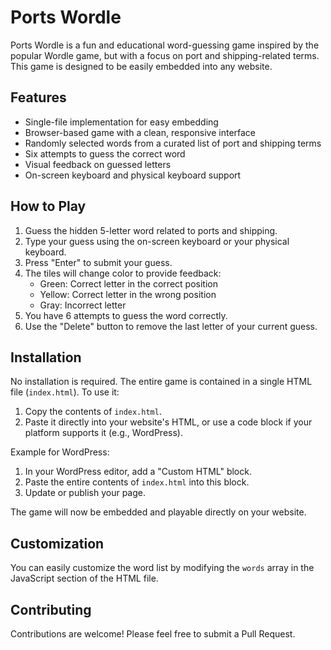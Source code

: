 # Ports Wordle

Ports Wordle is a fun and educational word-guessing game inspired by the popular Wordle game, but with a focus on port and shipping-related terms. This game is designed to be easily embedded into any website.

## Features

- Single-file implementation for easy embedding
- Browser-based game with a clean, responsive interface
- Randomly selected words from a curated list of port and shipping terms
- Six attempts to guess the correct word
- Visual feedback on guessed letters
- On-screen keyboard and physical keyboard support

## How to Play

1. Guess the hidden 5-letter word related to ports and shipping.
2. Type your guess using the on-screen keyboard or your physical keyboard.
3. Press "Enter" to submit your guess.
4. The tiles will change color to provide feedback:
   - Green: Correct letter in the correct position
   - Yellow: Correct letter in the wrong position
   - Gray: Incorrect letter
5. You have 6 attempts to guess the word correctly.
6. Use the "Delete" button to remove the last letter of your current guess.

## Installation

No installation is required. The entire game is contained in a single HTML file (`index.html`). To use it:

1. Copy the contents of `index.html`.
2. Paste it directly into your website's HTML, or use a code block if your platform supports it (e.g., WordPress).

Example for WordPress:

1. In your WordPress editor, add a "Custom HTML" block.
2. Paste the entire contents of `index.html` into this block.
3. Update or publish your page.

The game will now be embedded and playable directly on your website.

## Customization

You can easily customize the word list by modifying the `words` array in the JavaScript section of the HTML file.

## Contributing

Contributions are welcome! Please feel free to submit a Pull Request.
